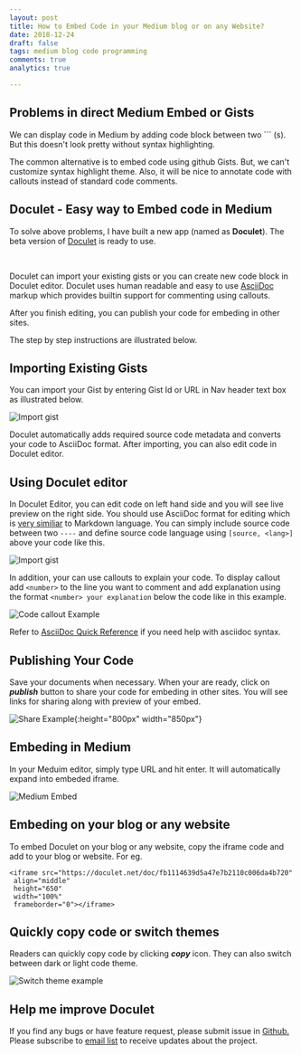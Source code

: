 ```yaml
---
layout: post
title: How to Embed Code in your Medium blog or on any Website?
date: 2018-12-24
draft: false
tags: medium blog code programming
comments: true
analytics: true

---
```


## Problems in direct Medium Embed or Gists

We can display code in Medium by adding code block  between two ``` (s). But this doesn't look pretty without syntax highlighting.

The common alternative is to embed code using github Gists. But, we can't customize syntax highlight theme. Also, it will be nice to annotate code with callouts instead of standard code comments.



## Doculet - Easy way to Embed code in Medium

To solve above problems, I have built a new app (named as  **Doculet**). The beta version of  [Doculet](https://doculet.net/about) is ready to use.

<br>

Doculet can import your existing gists or you can create new code block in Doculet editor. Doculet uses human readable and easy to use [AsciiDoc](https://asciidoctor.org/docs/asciidoc-syntax-quick-reference/#source-code) markup which provides builtin support for commenting using callouts. 

After you finish editing, you can publish your code for embeding in other sites. 

The step by step instructions are illustrated below.

## Importing Existing Gists 

You can import your Gist by entering Gist Id or URL in Nav header text box as illustrated below.



![Import gist](https://raw.githubusercontent.com/erajasekar/erajasekar.github.io/master/assets/images/doculet-intro/gist-import.gif)



Doculet automatically adds required source code metadata and converts your code to AsciiDoc format. After importing, you can also edit code in Doculet editor.

## Using Doculet editor

In Doculet Editor, you can edit code on left hand side and you will see live preview on the right side. You should use AsciiDoc format for editing which is [very similiar](https://asciidoctor.org/docs/asciidoc-vs-markdown/) to Markdown language. You can simply include source code between two `----`  and define source code language using `[source, <lang>]` above your code like this.

![Import gist](https://raw.githubusercontent.com/erajasekar/erajasekar.github.io/master/assets/images/doculet-intro/doculet-editor.gif)



In addition, your can use callouts to explain your code. To display callout add `<number>` to the line you want to comment and add explanation using the format `<number> your explanation` below the code like in this example.

![Code callout Example](https://raw.githubusercontent.com/erajasekar/erajasekar.github.io/master/assets/images/doculet-intro/doculet-editor-callout.png)



Refer to [AsciiDoc Quick Reference](https://asciidoctor.org/docs/asciidoc-syntax-quick-reference/#source-code) if you need help with asciidoc syntax. 

## Publishing Your Code

Save your documents when necessary. When your are ready, click on ***publish*** button to share your code for embeding in other sites. You will see links for sharing along with preview of your embed. 

![Share Example](https://raw.githubusercontent.com/erajasekar/erajasekar.github.io/master/assets/images/doculet-intro/share-example3.png){:height="800px" width="850px"}

## Embeding in Medium

In your Meduim editor, simply type URL and hit enter. It will automatically expand into embeded iframe.

![Medium Embed](https://www.dropbox.com/s/52kcrh91qrdsuuj/embed-demo.gif?raw=1)



## Embeding on your blog or any website

To embed Doculet on your blog or any website, copy the iframe code and add to your blog or website. For eg.

```
<iframe src="https://doculet.net/doc/fb1114639d5a47e7b2110c006da4b720"
 align="middle"
 height="650"
 width="100%"
 frameborder="0"></iframe> 
```



## Quickly copy code or switch themes

Readers can quickly copy code by clicking ***copy*** icon. They can also switch between dark or light code theme.

![Switch theme example](https://www.dropbox.com/s/m39wgvi8dagjl7u/theme-select-demo.gif?raw=1)

## Help me improve Doculet

If you find any bugs or have feature request, please submit issue in [Github.](https://github.com/erajasekar/doculet/issues) Please subscribe to [email list](http://eepurl.com/dI-8Ur) to receive updates about the project.




